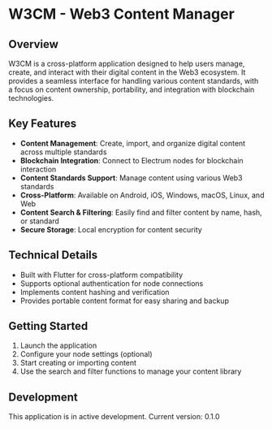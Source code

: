 # W3CM - Web3 Content Manager

## Overview
W3CM is a cross-platform application designed to help users manage, create, and interact with their digital content in the Web3 ecosystem. It provides a seamless interface for handling various content standards, with a focus on content ownership, portability, and integration with blockchain technologies.

## Key Features
- **Content Management**: Create, import, and organize digital content across multiple standards
- **Blockchain Integration**: Connect to Electrum nodes for blockchain interaction
- **Content Standards Support**: Manage content using various Web3 standards
- **Cross-Platform**: Available on Android, iOS, Windows, macOS, Linux, and Web
- **Content Search & Filtering**: Easily find and filter content by name, hash, or standard
- **Secure Storage**: Local encryption for content security

## Technical Details
- Built with Flutter for cross-platform compatibility
- Supports optional authentication for node connections
- Implements content hashing and verification
- Provides portable content format for easy sharing and backup

## Getting Started
1. Launch the application
2. Configure your node settings (optional)
3. Start creating or importing content
4. Use the search and filter functions to manage your content library

## Development
This application is in active development. Current version: 0.1.0
